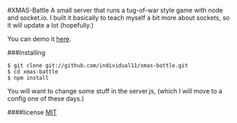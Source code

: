 #XMAS-Battle
A small server that runs a tug-of-war style game with node and socket.io. I built it basically to teach myself a bit more about sockets, so it will update a lot (hopefully.)

You can demo it [here](http://xmas-batter.jit.su).

###Installing

```
$ git clone git://github.com/individual11/xmas-battle.git
$ cd xmas-battle
$ npm install
```

You will want to change some stuff in the server.js, (which I will move to a config one of these days.)




####license
[MIT](http://opensource.org/licenses/MIT)
